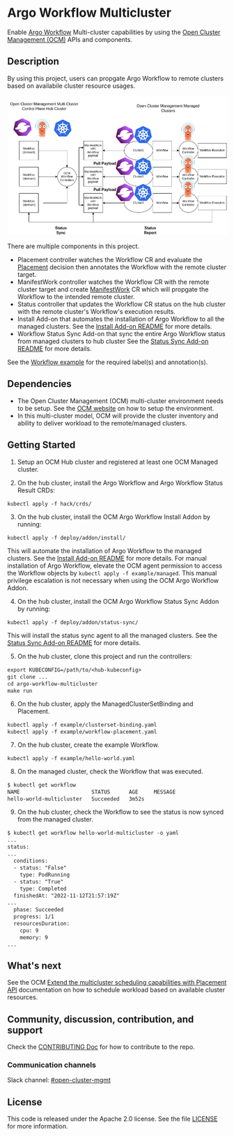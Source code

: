 # Argo Workflow Multicluster
Enable [Argo Workflow](https://argoproj.github.io/argo-workflows/) Multi-cluster capabilities by using
the [Open Cluster Management (OCM)](https://open-cluster-management.io/) APIs and components.

## Description
By using this project, users can propgate Argo Workflow to remote clusters based on availabile cluster resource usages.

![multi-cluster](assets/multicluster.png)

There are multiple components in this project.

- Placement controller watches the Workflow CR and evaluate the [Placement](https://open-cluster-management.io/concepts/placement/) decision then annotates the Workflow with the remote cluster target.
- ManifestWork controller watches the Workflow CR with the remote cluster target and create [ManifestWork](https://open-cluster-management.io/concepts/manifestwork/) CR which will propgate the Workflow to the intended remote cluster.
- Status controller that updates the Workflow CR status on the hub cluster with the remote cluster's Workflow's execution results.
- Install Add-on that automates the installation of Argo Workflow to all the managed clusters.
See the [Install Add-on README](addons/hub/install/README.md) for more details.
- Workflow Status Sync Add-on that sync the entire Argo Workflow status from managed clusters to hub cluster
See the [Status Sync Add-on README](addons/hub/status_sync/README.md) for more details.

See the [Workflow example](example/hello-world.yaml) for the required label(s) and annotation(s).

## Dependencies
- The Open Cluster Management (OCM) multi-cluster environment needs to be setup. See the [OCM website](https://open-cluster-management.io/) on how to setup the environment.
- In this multi-cluster model, OCM will provide the cluster inventory and ability to deliver workload to the remote/managed clusters.

## Getting Started
1. Setup an OCM Hub cluster and registered at least one OCM Managed cluster.

2. On the hub cluster, install the Argo Workflow and Argo Workflow Status Result CRDs:
```
kubectl apply -f hack/crds/
```

3. On the hub cluster, install the OCM Argo Workflow Install Addon by running:
```
kubectl apply -f deploy/addon/install/
```
This will automate the installation of Argo Workflow to the managed clusters. See the [Install Add-on README](addons/hub/install/README.md) for more details.
For manual installation of Argo Workflow, elevate the OCM agent permission to access 
the Workflow objects by `kubectl apply -f example/managed`.
This manual privilege escalation is not necessary when using the OCM Argo Workflow Addon.

4. On the hub cluster, install the OCM Argo Workflow Status Sync Addon by running:
```
kubectl apply -f deploy/addon/status-sync/
```
This will install the status sync agent to all the managed clusters. See the [Status Sync Add-on README](addons/hub/status_sync/README.md) for more details.


5. On the hub cluster, clone this project and run the controllers:
```
export KUBECONFIG=/path/to/<hub-kubeconfig>
git clone ...
cd argo-workflow-multicluster
make run
```

6. On the hub cluster, apply the ManagedClusterSetBinding and Placement.
```
kubectl apply -f example/clusterset-binding.yaml
kubectl apply -f example/workflow-placement.yaml
```

7. On the hub cluster, create the example Workflow.
```
kubectl apply -f example/hello-world.yaml
```

8. On the managed cluster, check the Workflow that was executed.
```
$ kubectl get workflow
NAME                       STATUS      AGE     MESSAGE
hello-world-multicluster   Succeeded   3m52s
```

9. On the hub cluster, check the Workflow to see the status is now synced from the managed cluster.
```
$ kubectl get workflow hello-world-multicluster -o yaml 
...
status:
...
  conditions:
  - status: "False"
    type: PodRunning
  - status: "True"
    type: Completed
  finishedAt: "2022-11-12T21:57:19Z"
...
  phase: Succeeded
  progress: 1/1
  resourcesDuration:
    cpu: 9
    memory: 9
...
```

## What's next

See the OCM [Extend the multicluster scheduling capabilities with Placement API](https://open-cluster-management.io/scenarios/extend-multicluster-scheduling-capabilities/) 
documentation on how to schedule workload based on available cluster resources.

## Community, discussion, contribution, and support

Check the [CONTRIBUTING Doc](CONTRIBUTING.md) for how to contribute to the repo.

### Communication channels

Slack channel: [#open-cluster-mgmt](https://kubernetes.slack.com/channels/open-cluster-mgmt)

## License

This code is released under the Apache 2.0 license. See the file [LICENSE](LICENSE) for more information.
